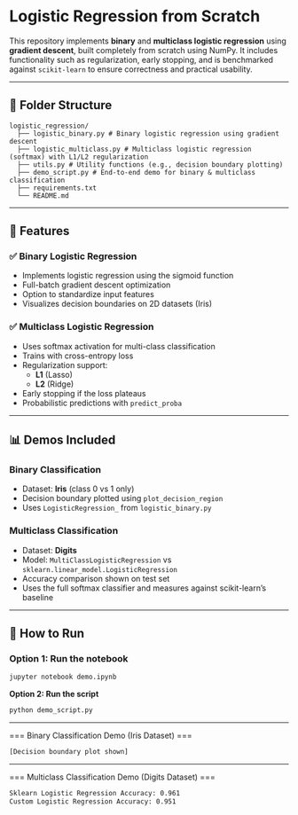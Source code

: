 # Logistic Regression from Scratch

This repository implements **binary** and **multiclass logistic regression** using **gradient descent**, built completely from scratch using NumPy. It includes functionality such as regularization, early stopping, and is benchmarked against `scikit-learn` to ensure correctness and practical usability.

---

## 📁 Folder Structure

```
logistic_regression/
  ├── logistic_binary.py # Binary logistic regression using gradient descent
  ├── logistic_multiclass.py # Multiclass logistic regression (softmax) with L1/L2 regularization
  ├── utils.py # Utility functions (e.g., decision boundary plotting)
  ├── demo_script.py # End-to-end demo for binary & multiclass classification
  ├── requirements.txt
  └── README.md
```

---

## 📌 Features

### ✅ Binary Logistic Regression
- Implements logistic regression using the sigmoid function
- Full-batch gradient descent optimization
- Option to standardize input features
- Visualizes decision boundaries on 2D datasets (Iris)

### ✅ Multiclass Logistic Regression
- Uses softmax activation for multi-class classification
- Trains with cross-entropy loss
- Regularization support:
  - **L1** (Lasso)
  - **L2** (Ridge)
- Early stopping if the loss plateaus
- Probabilistic predictions with `predict_proba`

---

## 📊 Demos Included

### Binary Classification
- Dataset: **Iris** (class 0 vs 1 only)
- Decision boundary plotted using `plot_decision_region`
- Uses `LogisticRegression_` from `logistic_binary.py`

### Multiclass Classification
- Dataset: **Digits**
- Model: `MultiClassLogisticRegression` vs `sklearn.linear_model.LogisticRegression`
- Accuracy comparison shown on test set
- Uses the full softmax classifier and measures against scikit-learn’s baseline

---

## 🚀 How to Run

### Option 1: Run the notebook

```bash
jupyter notebook demo.ipynb
```
**Option 2: Run the script**
```bash
python demo_script.py
```

---

=== Binary Classification Demo (Iris Dataset) ===
```bash
[Decision boundary plot shown]
```

---

=== Multiclass Classification Demo (Digits Dataset) ===
```bash
Sklearn Logistic Regression Accuracy: 0.961
Custom Logistic Regression Accuracy: 0.951
```
